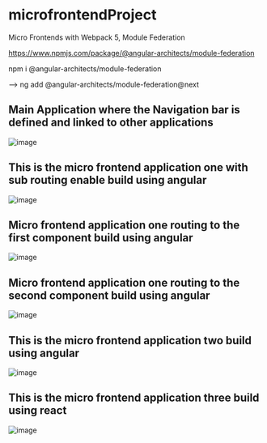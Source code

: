 # microfrontendProject
Micro Frontends with Webpack 5, Module Federation 

https://www.npmjs.com/package/@angular-architects/module-federation

npm i @angular-architects/module-federation

--> ng add @angular-architects/module-federation@next

## Main Application where the Navigation bar is defined and linked to other applications
![image](https://user-images.githubusercontent.com/12700182/134022483-ab82d96b-475c-4f79-8423-07a467576f4e.png)
## This is the micro frontend  application one with sub routing enable build using angular
![image](https://user-images.githubusercontent.com/12700182/134022530-8a57c1f9-d0f7-47f0-9bdf-2ab9c0fb19b0.png)
## Micro frontend application one routing to the first component build using angular
![image](https://user-images.githubusercontent.com/12700182/134023370-4fff5303-584e-40e0-af02-67adc8435205.png)
## Micro frontend application one routing to the second component build using angular
![image](https://user-images.githubusercontent.com/12700182/134023509-c8383ef3-99b7-4d41-b848-64fe6930349e.png)
## This is the micro frontend  application two  build using angular
![image](https://user-images.githubusercontent.com/12700182/134023534-06bdce46-2901-4a07-b3ee-8c74be32d75f.png)
## This is the micro frontend  application three build using react
![image](https://user-images.githubusercontent.com/12700182/134023564-c12839a4-4824-4984-bed5-933957e4e0aa.png)
